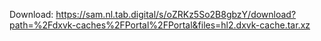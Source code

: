 Download: https://sam.nl.tab.digital/s/oZRKz5So2B8gbzY/download?path=%2Fdxvk-caches%2FPortal%2FPortal&files=hl2.dxvk-cache.tar.xz
